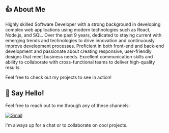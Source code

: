 ## 👍 About Me

Highly skilled Software Developer with a strong background in developing complex web applications using modern technologies such as React, Node.js, and SQL. Over the past 9 years, dedicated to staying current with emerging trends and technologies to drive innovation and continuously improve development processes.
Proficient in both front-end and back-end development and passionate about creating responsive, user-friendly designs that meet business needs. Excellent communication skills and ability to collaborate with cross-functional teams to deliver high-quality results.

Feel free to check out my projects to see in action!

## 💬 Say Hello!
Feel free to reach out to me through any of these channels:

[![Gmail](https://img.shields.io/badge/Gmail-Email-red?style=for-the-badge&logo=gmail&logoWidth=32)](mailto:passoinmuse16@gmail.com)

I'm always up for a chat or to collaborate on cool projects.

<!--
**passionmuse16/passionmuse16** is a ✨ _special_ ✨ repository because its `README.md` (this file) appears on your GitHub profile.

Here are some ideas to get you started:

- 🔭 I’m currently working on ...
- 🌱 I’m currently learning ...
- 👯 I’m looking to collaborate on ...
- 🤔 I’m looking for help with ...
- 💬 Ask me about ...
- 📫 How to reach me: ...
- 😄 Pronouns: ...
- ⚡ Fun fact: ...
-->
